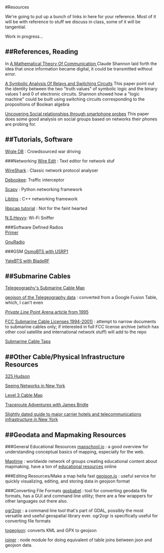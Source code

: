 #Resources

We're going to put up a bunch of links in here for your reference. Most of it will be with reference to stuff we discuss in class, some of it will be tangential.

Work in progress...



##References, Reading
---

In [A Mathematical Theory Of Communication ](http://cm.bell-labs.com/cm/ms/what/shannonday/shannon1948.pdf) Claude Shannon laid forth the idea that once information became digital, it could be transmitted without error. 

[A Symbolic Analysis Of Relays and Switching Circuits](https://www.cs.virginia.edu/~evans/greatworks/shannon38.pdf) This paper point out the identity between the two "truth values" of symbolic logic and the binary values 1 and 0 of electronic circuits. Shannon showed how a "logic machine" could be built using switching circuits corresponding to the propositions of Boolean algebra

[Uncovering Social relationships through smartphone probes](http://conferences.sigcomm.org/imc/2013/papers/imc148-barberaSP106.pdf) This paper does some good analysis on social groups based on networks their phones are probing for.

##Tutorials, Software
---
[Wigle DB](https://wigle.net) : Crowdsourced war driving



###Networking
[Wire Edit](https://wireedit.com/) : Text editor for network stuf

[WireShark](https://www.wireshark.org/) : Classic network protocol analyser

[Debookee]([http://www.iwaxx.com/debookee/): Traffic interceptor

[Scapy](http://www.secdev.org/projects/scapy/) : Python networking framework

[Libtins](http://libtins.github.io/) : C++ networking framework

[libpcap tutorial](http://eecs.wsu.edu/~sshaikot/docs/lbpcap/libpcap-tutorial.pdf) : Not for the faint hearted

[N.S.Heyyy](https://github.com/antiboredom/nsheyy_gui/releases): Wi-Fi Sniffer

###Software Defined Radios	
[Primer](https://github.com/samatt/ArtSec-SDR)

[GnuRadio](http://gnuradio.org/redmine/projects/gnuradio/wiki)
	
###GSM
[OsmoBTS with USRP1](http://scriptogr.am/samatt/post/running-osmobts-with)

[YateBTS with BladeRF](http://scriptogr.am/samatt/post/running-yate-bts)

##Submarine Cables
---
[Telegeography's Submarine Cable Map](http://submarinecablemap.com)

[geojson of the Telegeography data](/march25/submarine_cables.geojson) : converted from a Google Fusion Table, which, I can't even

[*Private Line* Point Arena article from 1995](https://www.dropbox.com/s/ejdbrs9r4kf9mrq/private_line.pdf?dl=0)

[FCC Submarine Cable Licenses 1994-2001)](/march25/fcc) : attempt to narrow documents to submarine cables only; if interested in full FCC license archive (which has other cool satellite and international network stuff) will add to the repo

[Submarine Cable Taps](http://lifewinning.com/submarine-cable-taps)

##Other Cable/Physical Infrastructure Resources
---
[325 Hudson](https://gumroad.com/l/325Hudson)

[Seeing Networks in New York](http://seeingnetworks.in/nyc)

[Level 3 Cable Map](http://maps.level3.com)

[Traceroute Adventures with James Bridle](https://stml.makes.org/thimble/how-to-see-through-the-cloud)

[Slightly dated guide to major carrier hotels and telecommunications infrastructure in New York](http://cromwell-intl.com/travel/usa/new-york-internet/)

##Geodata and Mapmaking Resources
---

###General Educational Resources
[mapschool.io](http://mapschool.io) : a good overview for understanding conceptual basics of mapping, especially for the web.

[Maptime](http://maptime.io) : worldwide network of groups creating educational content about mapmaking, have a ton of [educational resources](http://maptime.io/lessons-resources/) online

###Editing Resources/Make a map hella fast
[geojson.io](http://geojson.io) : useful service for quickly visualizing, editing, and storing data in geojson format

###Converting File Formats
[gpsbabel](www.gpsbabel.org) : tool for converting geodata file formats, has a GUI and command line utility; there are a few wrappers for other languages out there also. 

[ogr2ogr](http://www.gdal.org/ogr2ogr.html) : a command line tool that's part of GDAL, possibly the most versatile and useful geospatial library ever. ogr2ogr is specifically useful for converting file formats

[togeojson](http://mapbox.github.io/togeojson/): converts KML and GPX to geojson

[joiner](https://github.com/mhkeller/joiner) : node module for doing equivalent of table joins between json and geojson data. 
